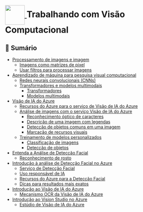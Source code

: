 <h1>
    <a href="https://www.dio.me/">
     <img align="center" width="64px" src="https://hermes.dio.me/courses/badge/d048dd15-f905-4563-b6c1-a714ffb34118.png">
    </a>
    <span>
      Trabalhando com Visão Computacional
    </span>
</h1>

## 📜 Sumário

- [Processamento de imagens e imagem](https://learn.microsoft.com/pt-br/training/modules/analyze-images-computer-vision/2-understand-computer-vision?ns-enrollment-type=learningpath&ns-enrollment-id=learn.wwl.explore-computer-vision-microsoft-azure#:~:text=Processamento%20de%20imagens%20e%20imagem)
    - [Imagens como matrizes de pixel](https://learn.microsoft.com/pt-br/training/modules/analyze-images-computer-vision/2-understand-computer-vision?ns-enrollment-type=learningpath&ns-enrollment-id=learn.wwl.explore-computer-vision-microsoft-azure#:~:text=Imagens%20como%20matrizes%20de%20pixel)
    - [Usar filtros para processar imagens](https://learn.microsoft.com/pt-br/training/modules/analyze-images-computer-vision/2-understand-computer-vision?ns-enrollment-type=learningpath&ns-enrollment-id=learn.wwl.explore-computer-vision-microsoft-azure#:~:text=Usar%20filtros%20para%20processar%20imagens)
- [Aprendizado de máquina para pesquisa visual computacional](https://learn.microsoft.com/pt-br/training/modules/analyze-images-computer-vision/2b-computer-vision-models#:~:text=Aprendizado%20de%20m%C3%A1quina%20para%20pesquisa%20visual%20computacional)
    - [Redes neurais convolucionais (CNNs)](https://learn.microsoft.com/pt-br/training/modules/analyze-images-computer-vision/2b-computer-vision-models#:~:text=Redes%20neurais%20convolucionais%20(CNNs))
    - [Transformadores e modelos multimodais](https://learn.microsoft.com/pt-br/training/modules/analyze-images-computer-vision/2b-computer-vision-models#:~:text=Transformadores%20e%20modelos%20multimodais)
        - [Transformadores](https://learn.microsoft.com/pt-br/training/modules/analyze-images-computer-vision/2b-computer-vision-models#:~:text=na%20mesma%20imagem.-,Transformadores,-Os%20avan%C3%A7os%20na)
        - [Modelos multimodais](https://learn.microsoft.com/pt-br/training/modules/analyze-images-computer-vision/2b-computer-vision-models#:~:text=rela%C3%A7%C3%B5es%20entre%20entidades.-,Modelos%20multimodais,-O%20sucesso%20dos)
- [Visão de IA do Azure](https://learn.microsoft.com/pt-br/training/modules/analyze-images-computer-vision/3-image-analysis-azure#:~:text=Avan%C3%A7ar-,Vis%C3%A3o%20de%20IA%20do%20Azure,-Conclu%C3%ADdo)
    - [Recursos do Azure para o serviço de Visão de IA do Azure](https://learn.microsoft.com/pt-br/training/modules/analyze-images-computer-vision/3-image-analysis-azure#:~:text=Recursos%20do%20Azure%20para%20o%20servi%C3%A7o%20de%20Vis%C3%A3o%20de%20IA%20do%20Azure)
    - [Análise de imagens com o serviço Visão de IA do Azure](https://learn.microsoft.com/pt-br/training/modules/analyze-images-computer-vision/3-image-analysis-azure#:~:text=An%C3%A1lise%20de%20imagens%20com%20o%20servi%C3%A7o%20Vis%C3%A3o%20de%20IA%20do%20Azure)
        - [Reconhecimento óptico de caracteres](https://learn.microsoft.com/pt-br/training/modules/analyze-images-computer-vision/3-image-analysis-azure#:~:text=do%20Azure.-,Reconhecimento%20%C3%B3ptico%20de%20caracteres,-O%20servi%C3%A7o%20Vis%C3%A3o)
        - [Descrição de uma imagem com legendas](https://learn.microsoft.com/pt-br/training/modules/analyze-images-computer-vision/3-image-analysis-azure#:~:text=Descri%C3%A7%C3%A3o%20de%20uma%20imagem%20com%20legendas)
        - [Detecção de objetos comuns em uma imagem](https://learn.microsoft.com/pt-br/training/modules/analyze-images-computer-vision/3-image-analysis-azure#:~:text=Detec%C3%A7%C3%A3o%20de%20objetos%20comuns%20em%20uma%20imagem)
        - [Marcação de recursos visuais](https://learn.microsoft.com/pt-br/training/modules/analyze-images-computer-vision/3-image-analysis-azure#:~:text=da%20seguinte%20forma%3A-,Marca%C3%A7%C3%A3o%20de%20recursos%20visuais,-O%20Vis%C3%A3o%20de)
    - [Treinamento de modelos personalizados](https://learn.microsoft.com/pt-br/training/modules/analyze-images-computer-vision/3-image-analysis-azure#:~:text=ar%20livre%20(61%2C39%25)-,Treinamento%20de%C2%A0modelos%20personalizados,-Se%20os%20modelos)
        - [Classificação de imagens](https://learn.microsoft.com/pt-br/training/modules/analyze-images-computer-vision/3-image-analysis-azure#:~:text=imagens%20de%20treinamento.-,Classifica%C3%A7%C3%A3o%20de%20imagens,-Um%20modelo%20de)
        - [Detecção de objetos](https://learn.microsoft.com/pt-br/training/modules/analyze-images-computer-vision/3-image-analysis-azure#:~:text=Orange-,Detec%C3%A7%C3%A3o%20de%20objetos,-Os%20modelos%20de)
- [Entenda a Análise de Detecção Facial](https://learn.microsoft.com/pt-br/training/modules/detect-analyze-faces/2-what-is-face-analysis#:~:text=Entenda%20a%20An%C3%A1lise%20de%20Detec%C3%A7%C3%A3o%20Facial)
  - [Reconhecimento de rosto](https://learn.microsoft.com/pt-br/training/modules/detect-analyze-faces/2-what-is-face-analysis#:~:text=Reconhecimento%20de%20rosto)
- [Introdução à análise de Detecção Facial no Azure](https://learn.microsoft.com/pt-br/training/modules/detect-analyze-faces/3-face-analysis-azure#:~:text=Introdu%C3%A7%C3%A3o%20%C3%A0%20an%C3%A1lise%20de%20Detec%C3%A7%C3%A3o%20Facial%20no%20Azure)
  - [Serviço de Detecção Facial](https://learn.microsoft.com/pt-br/training/modules/detect-analyze-faces/3-face-analysis-azure?ns-enrollment-type=learningpath&ns-enrollment-id=learn.wwl.explore-computer-vision-microsoft-azure#:~:text=de%20an%C3%A1lise%20facial.-,Servi%C3%A7o%20de%20Detec%C3%A7%C3%A3o%20Facial,-O%20servi%C3%A7o%20de)
  - [Uso responsável de IA](https://learn.microsoft.com/pt-br/training/modules/detect-analyze-faces/3-face-analysis-azure?ns-enrollment-type=learningpath&ns-enrollment-id=learn.wwl.explore-computer-vision-microsoft-azure#:~:text=Uso%20respons%C3%A1vel%20de%20IA)
  - [Recursos do Azure para a Detecção Facial](https://learn.microsoft.com/pt-br/training/modules/detect-analyze-faces/3-face-analysis-azure?ns-enrollment-type=learningpath&ns-enrollment-id=learn.wwl.explore-computer-vision-microsoft-azure#:~:text=Recursos%20do%20Azure%20para%20a%20Detec%C3%A7%C3%A3o%20Facial)
  - [Dicas para resultados mais exatos](https://learn.microsoft.com/pt-br/training/modules/detect-analyze-faces/3-face-analysis-azure?ns-enrollment-type=learningpath&ns-enrollment-id=learn.wwl.explore-computer-vision-microsoft-azure#:~:text=Dicas%20para%20resultados%20mais%20exatos)
- [Introdução ao Visão de IA do Azure](https://learn.microsoft.com/pt-br/training/modules/read-text-computer-vision/2-ocr-azure#:~:text=Introdu%C3%A7%C3%A3o%20ao%20Vis%C3%A3o%20de%20IA%20do%20Azure)
  - [Mecanismo OCR da Visão de IA do Azure](https://learn.microsoft.com/pt-br/training/modules/read-text-computer-vision/2-ocr-azure#:~:text=Mecanismo%20OCR%20da%20Vis%C3%A3o%20de%20IA%20do%20Azure)
- [Introdução ao Vision Studio no Azure](https://learn.microsoft.com/pt-br/training/modules/read-text-computer-vision/3-azure-studio#:~:text=Introdu%C3%A7%C3%A3o%20ao%20Vision%20Studio%20no%20Azure)
  - [Estúdio de Visão de IA do Azure](https://learn.microsoft.com/pt-br/training/modules/read-text-computer-vision/3-azure-studio#:~:text=Est%C3%BAdio%20de%20Vis%C3%A3o.-,Est%C3%BAdio%20de%20Vis%C3%A3o%20de%20IA%20do%20Azure,-O%20Est%C3%BAdio%20de)